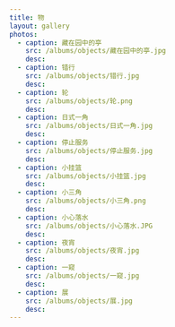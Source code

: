 ```yaml
---
title: 物
layout: gallery
photos:
  - caption: 藏在园中的亭
    src: /albums/objects/藏在园中的亭.jpg
    desc: 
  - caption: 错行
    src: /albums/objects/错行.jpg
    desc: 
  - caption: 轮
    src: /albums/objects/轮.png
    desc: 
  - caption: 日式一角
    src: /albums/objects/日式一角.jpg
    desc: 
  - caption: 停止服务
    src: /albums/objects/停止服务.jpg
    desc: 
  - caption: 小挂篮
    src: /albums/objects/小挂篮.jpg
    desc: 
  - caption: 小三角
    src: /albums/objects/小三角.png
    desc: 
  - caption: 小心落水
    src: /albums/objects/小心落水.JPG
    desc: 
  - caption: 夜宵
    src: /albums/objects/夜宵.jpg
    desc: 
  - caption: 一窥
    src: /albums/objects/一窥.jpg
    desc: 
  - caption: 展
    src: /albums/objects/展.jpg
    desc: 
---
```

